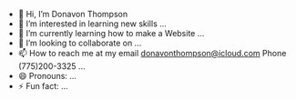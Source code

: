- 👋 Hi, I’m Donavon Thompson
- 👀 I’m interested in learning new skills ...
- 🌱 I’m currently learning how to make a Website ...
- 💞️ I’m looking to collaborate on ...
- 📫 How to reach me at my email donavonthompson@icloud.com Phone (775)200-3325  ...
- 😄 Pronouns: ...
- ⚡ Fun fact: ...

<!---
DonavonThompson/DonavonThompson is a ✨ special ✨ repository because its `README.md` (this file) appears on your GitHub profile.
You can click the Preview link to take a look at your changes.
--->
